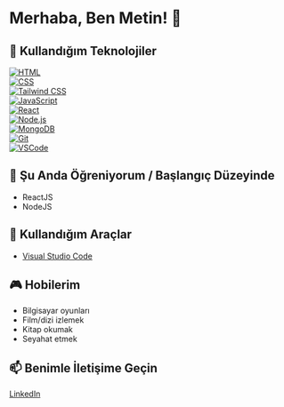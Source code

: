 # Merhaba, Ben Metin! 👋

## 🚀 Kullandığım Teknolojiler

[![HTML](https://img.shields.io/badge/HTML-5-orange?style=flat&logo=html5)](https://www.w3.org/html/) <br>
[![CSS](https://img.shields.io/badge/CSS-3-blue?style=flat&logo=css3)](https://www.w3.org/Style/CSS/) <br>
[![Tailwind CSS](https://img.shields.io/badge/Tailwind%20CSS-Latest-blue?style=flat&logo=tailwind-css)](https://tailwindcss.com/) <br>
[![JavaScript](https://img.shields.io/badge/JavaScript-ES6-yellow?style=flat&logo=javascript)](https://developer.mozilla.org/en-US/docs/Web/JavaScript) <br>
[![React](https://img.shields.io/badge/React-Latest-blue?style=flat&logo=react)](https://reactjs.org/) <br>
[![Node.js](https://img.shields.io/badge/Node.js-Latest-green?style=flat&logo=node.js)](https://nodejs.org/) <br>
[![MongoDB](https://img.shields.io/badge/MongoDB-Latest-green?style=flat&logo=mongodb)](https://www.mongodb.com/) <br>
[![Git](https://img.shields.io/badge/Git-Latest-orange?style=flat&logo=git)](https://git-scm.com/) <br>
[![VSCode](https://img.shields.io/badge/VSCode-Latest-blue?style=flat&logo=visual-studio-code)](https://code.visualstudio.com/)

## 🌱 Şu Anda Öğreniyorum / Başlangıç Düzeyinde 

- ReactJS
- NodeJS

## 🔧 Kullandığım Araçlar

- [Visual Studio Code](https://code.visualstudio.com/)

## 🎮 Hobilerim

- Bilgisayar oyunları
- Film/dizi izlemek
- Kitap okumak
- Seyahat etmek

## 📫 Benimle İletişime Geçin

[LinkedIn](https://www.linkedin.com/in/nuh-metin-karabulut-73441b265/)

